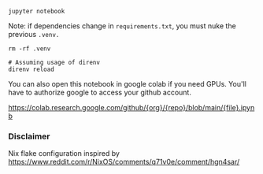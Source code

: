 ```console
jupyter notebook
```

Note: if dependencies change in `requirements.txt`, you must nuke the previous `.venv.`

```console
rm -rf .venv

# Assuming usage of direnv
direnv reload
```

You can also open this notebook in google colab if you need GPUs. You'll have to authorize google to access your github account.

https://colab.research.google.com/github/{org}/{repo}/blob/main/{file}.ipynb

### Disclaimer

Nix flake configuration inspired by https://www.reddit.com/r/NixOS/comments/q71v0e/comment/hgn4sar/